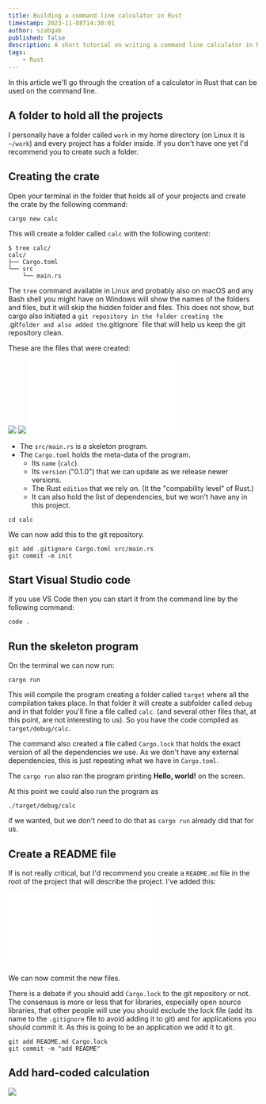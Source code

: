 ```yaml
---
title: Building a command line calculator in Rust
timestamp: 2023-11-08T14:30:01
author: szabgab
published: false
description: A short tutorial on writing a command line calculator in Rust.
tags:
    - Rust
---
```


In this article we'll go through the creation of a calculator in Rust that can be used on the command line.

## A folder to hold all the projects

I personally have a folder called `work` in my home directory (on Linux it is `~/work`) and every project has a folder inside.
If you don't have one yet I'd recommend you to create such a folder.


## Creating the crate

Open your terminal in the folder that holds all of your projects and create the crate by the following command:


```
cargo new calc
```

This will create a folder called `calc` with the following content:

```
$ tree calc/
calc/
├── Cargo.toml
└── src
    └── main.rs
```

The `tree` command available in Linux and probably also on macOS and any Bash shell you might have on Windows will show the names of the folders
and files, but it will skip the hidden folder and files. This does not show, but cargo also initiated a `git repository in the folder creating the
`.git` folder and also added the `.gitignore` file that will help us keep the git repository clean.

These are the files that were created:

![](examples/calc1/.gitignore)
![](examples/calc1/Cargo.toml)
![](examples/calc1/src/main.rs)

* The `src/main.rs` is a skeleton program.
* The `Cargo.toml` holds the meta-data of the program.
    * Its `name` (`calc`).
    * Its `version` ("0.1.0") that we can update as we release newer versions.
    * The Rust `edition` that we rely on. (It the "compability level" of Rust.)
    * It can also hold the list of dependencies, but we won't have any in this project.

```
cd calc
```

We can now add this to the git repository.

```
git add .gitignore Cargo.toml src/main.rs
git commit -m init
```

## Start Visual Studio code

If you use VS Code then you can start it from the command line by the following command:

```
code .
```

## Run the skeleton program

On the terminal we can now run:

```
cargo run
```

This will compile the program creating a folder called `target` where all the compilation takes place. In that folder it will create a subfolder called `debug` and in that folder
you'll fine a file called `calc`. (and several other files that, at this point, are not interesting to us). So you have the code compiled as `target/debug/calc`.

The command also created a file called `Cargo.lock` that holds the exact version of all the dependencies we use. As we don't have any external dependencies,
this is just repeating what we have in `Cargo.toml`.

The `cargo run` also ran the program printing **Hello, world!** on the screen.

At this point we could also run the program as

```
./target/debug/calc
```

if we wanted, but we don't need to do that as `cargo run` already did that for us.


## Create a README file

If is not really critical, but I'd recommend you create a `README.md` file in the root of the project that will describe the project.
I've added this:

![](examples/calc1/README.md)

We can now commit the new files.

There is a debate if you should add `Cargo.lock` to the git repository or not. The consensus is more or less that for libraries, especially open source libraries,
that other people will use you should exclude the lock file (add its name to the `.gitignore` file to avoid adding it to git) and for applications you should commit
it. As this is going to be an application we add it to git.

```
git add README.md Cargo.lock
git commit -m "add README"
```

## Add hard-coded calculation


![](images/hard-coded-calc.png)

